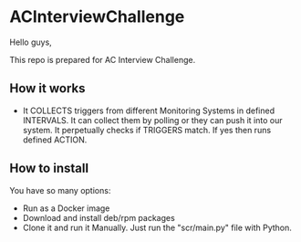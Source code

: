 # ACInterviewChallenge

Hello guys,

This repo is prepared for AC Interview Challenge.

## How it works

* It COLLECTS triggers from different Monitoring Systems in defined INTERVALS. It can collect them by polling or they can push it into our system. It perpetually checks if TRIGGERS match. If yes then runs defined ACTION.

## How to install 

You have so many options:
* Run as a Docker image
* Download and install deb/rpm packages
* Clone it and run it Manually. Just run the "scr/main.py" file with Python.
